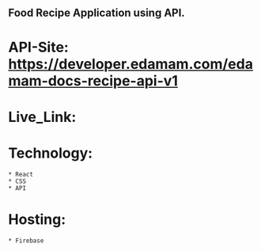 ## Food Recipe Application using API.
# API-Site: https://developer.edamam.com/edamam-docs-recipe-api-v1

# Live_Link: 




# Technology: 

    * React 
    * CSS 
    * API

# Hosting: 
    * Firebase